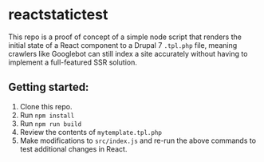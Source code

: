 # reactstatictest

This repo is a proof of concept of a simple node script that renders the initial state of a React component to a Drupal 7 `.tpl.php` file, meaning crawlers like Googlebot can still index a site accurately without having to implement a full-featured SSR solution.

## Getting started:
1. Clone this repo.
1. Run `npm install`
1. Run `npm run build`
1. Review the contents of `mytemplate.tpl.php`
1. Make modifications to `src/index.js` and re-run the above commands to test additional changes in React.
